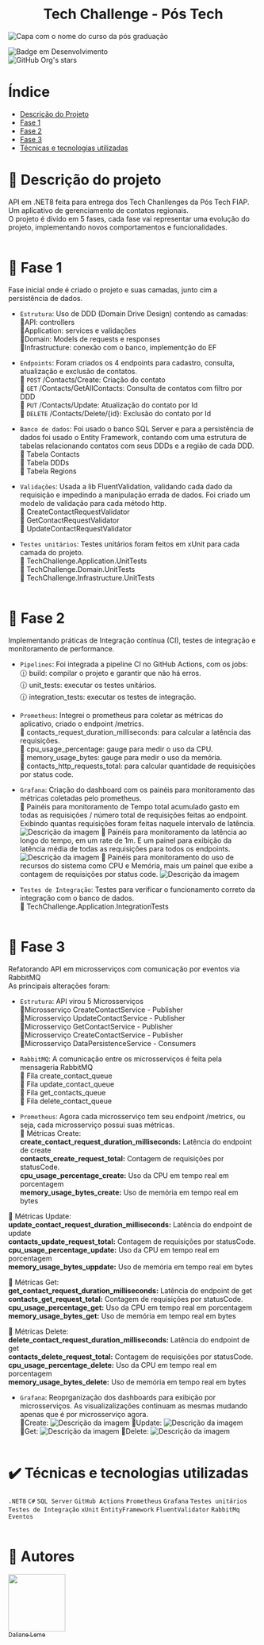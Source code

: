 ﻿﻿<h1 align="center"> Tech Challenge - Pós Tech </h1>

![Capa com o nome do curso da pós graduação](./Assets/capa-readme.jpg)

![Badge em Desenvolvimento](http://img.shields.io/static/v1?label=STATUS&message=EM%20DESENVOLVIMENTO&color=GREEN&style=for-the-badge)
<br>![GitHub Org's stars](https://img.shields.io/github/stars/DalianeLeme?style=social)</br>

# Índice 

* [Descrição do Projeto](#Descrição-do-projeto)
* [Fase 1](#Fase-1)
* [Fase 2](#Fase-2)
* [Fase 3](#Fase-3)
* [Técnicas e tecnologias utilizadas](#Técnicas-e-tecnologias-utilizadas)

# :pushpin: Descrição do projeto
API em .NET8 feita para entrega dos Tech Chanllenges da Pós Tech FIAP. <br>
Um aplicativo de gerenciamento de contatos regionais. </br>
O projeto é divido em 5 fases, cada fase vai representar uma evolução do projeto, implementando novos comportamentos e funcionalidades.
<br></br>

# 🥚 Fase 1
Fase inicial onde é criado o projeto e suas camadas, junto cim a persistência de dados.

- `Estrutura`: Uso de DDD (Domain Drive Design) contendo as camadas: </br>
:bookmark_tabs:API: controllers </br>
:bookmark_tabs:Application: services e validações </br>
:bookmark_tabs:Domain: Models de requests e responses </br>
:bookmark_tabs:Infrastructure: conexão com o banco, implementção do EF </br>

- `Endpoints`: Foram criados os 4 endpoints para cadastro, consulta, atualização e exclusão de contatos. </br>
:small_red_triangle_down: `POST` /Contacts/Create: Criação do contato </br>
:small_red_triangle_down: `GET` /Contacts/GetAllContacts: Consulta de contatos com filtro por DDD </br>
:small_red_triangle_down: `PUT` /Contacts/Update: Atualização do contato por Id </br>
:small_red_triangle_down: `DELETE` /Contacts/Delete/{id}: Exclusão do contato por Id </br>

- `Banco de dados`: Foi usado o banco SQL Server e para a persistência de dados foi usado o Entity Framework, contando com uma estrutura de tabelas relacionando contatos com seus DDDs e a região de cada DDD. </br>
:file_folder: Tabela Contacts </br>
:file_folder: Tabela DDDs </br>
:file_folder: Tabela Regions </br>

- `Validações`: Usada a lib FluentValidation, validando cada dado da requisição e impedindo a manipulação errada de dados. Foi criado um modelo de validação para cada método http. </br>
:small_orange_diamond: CreateContactRequestValidator </br>
:small_orange_diamond: GetContactRequestValidator </br>
:small_orange_diamond: UpdateContactRequestValidator </br>

- `Testes unitários`: Testes unitários foram feitos em xUnit para cada camada do projeto. </br>
:hammer: TechChallenge.Application.UnitTests </br>
:hammer: TechChallenge.Domain.UnitTests </br>
:hammer: TechChallenge.Infrastructure.UnitTests 
<br></br>

# :hatching_chick: Fase 2
Implementando práticas de Integração contínua (CI), testes de integração e monitoramento de performance. </br>

- `Pipelines`: Foi integrada a pipeline CI no GitHub Actions, com os jobs: </br>
:clock1230: build: compilar o projeto e garantir que não há erros. </br>
:clock1230: unit_tests: executar os testes unitários. </br>
:clock1230: integration_tests: executar os testes de integração. </br>

- `Prometheus`: Integrei o prometheus para coletar as métricas do aplicativo, criado o endpoint /metrics. </br>
:small_red_triangle_down: contacts_request_duration_milliseconds: para calcular a latência das requisições. </br>
:small_red_triangle_down: cpu_usage_percentage: gauge para medir o uso da CPU. </br>
:small_red_triangle_down: memory_usage_bytes: gauge para medir o uso da memória. </br>
:small_red_triangle_down: contacts_http_requests_total: para calcular quantidade de requisíções por status code. </br>

- `Grafana`: Criação do dashboard com os painéis para monitoramento das métricas coletadas pelo prometheus. </br>
:red_circle: Painéis para monitoramento de Tempo total acumulado gasto em todas as requisições / número total de requisições feitas ao endpoint. Exibindo quantas requisições foram feitas naquele intervalo de latência. 
![Descrição da imagem](./Assets/Latencia-por-requisicoes.png)
:red_circle: Painéis para monitoramento da latência ao longo do tempo, em um rate de 1m. E um painel para exibição da latência média de todas as requisições para todos os endpoints.
![Descrição da imagem](./Assets/Latencia-por-tempo.png)
:red_circle: Painéis para monitoramento do uso de recursos do sistema como CPU e Memória, mais um painel que exibe a contagem de requisições por status code.
![Descrição da imagem](./Assets/metricas-sistema.png)

- `Testes de Integração`: Testes para verificar o funcionamento correto da integração com o banco de dados. </br>
:mag_right: TechChallenge.Application.IntegrationTests
<br></br>

# :hatched_chick: Fase 3
Refatorando API em microsserviços com comunicação por eventos via RabbitMQ </br>
As principais alterações foram:

- `Estrutura`: API virou 5 Microsserviços </br>
:bookmark_tabs:Microsserviço CreateContactService - Publisher </br>
:bookmark_tabs:Microsserviço UpdateContactService - Publisher </br>
:bookmark_tabs:Microsserviço GetContactService - Publisher </br>
:bookmark_tabs:Microsserviço CreateContactService - Publisher </br>
:bookmark_tabs:Microsserviço DataPersistenceService - Consumers </br>

- `RabbitMQ`: A comunicação entre os microsserviços é feita pela mensageria RabbitMQ </br>
:small_orange_diamond: Fila create_contact_queue </br>
:small_orange_diamond: Fila update_contact_queue </br>
:small_orange_diamond: Fila get_contacts_queue </br>
:small_orange_diamond: Fila delete_contact_queue </br>

- `Prometheus`: Agora cada microsserviço tem seu endpoint /metrics, ou seja, cada microsserviço possui suas métricas. </br>
:small_red_triangle_down: Métricas Create: </br>
**create_contact_request_duration_milliseconds:** Latência do endpoint de create </br>
**contacts_create_request_total:** Contagem de requisições por statusCode. </br>
**cpu_usage_percentage_create:** Uso da CPU em tempo real em porcentagem </br>
**memory_usage_bytes_create:** Uso de memória em tempo real em bytes </br>

:small_red_triangle_down: Métricas Update: </br>
**update_contact_request_duration_milliseconds:** Latência do endpoint de update </br>
**contacts_update_request_total:** Contagem de requisições por statusCode. </br>
**cpu_usage_percentage_update:** Uso da CPU em tempo real em porcentagem </br>
**memory_usage_bytes_uppdate:** Uso de memória em tempo real em bytes </br>

:small_red_triangle_down: Métricas Get: </br>
**get_contact_request_duration_milliseconds:** Latência do endpoint de get </br>
**contacts_get_request_total:** Contagem de requisições por statusCode. </br>
**cpu_usage_percentage_get:** Uso da CPU em tempo real em porcentagem </br>
**memory_usage_bytes_get:** Uso de memória em tempo real em bytes </br>

:small_red_triangle_down: Métricas Delete: </br>
**delete_contact_request_duration_milliseconds:** Latência do endpoint de get </br>
**contacts_delete_request_total:** Contagem de requisições por statusCode. </br>
**cpu_usage_percentage_delete:** Uso da CPU em tempo real em porcentagem </br>
**memory_usage_bytes_delete:** Uso de memória em tempo real em bytes </br>

- `Grafana`: Reoprganização dos dashboards para exibição por microsserviços. As visualizalizações continuam as mesmas mudando apenas que é por microsserviço agora. </br>
:red_circle:Create:
![Descrição da imagem](./Assets/GrafanaCreate.png)
:red_circle:Update: 
![Descrição da imagem](./Assets/GrafanaUpdate.png)
:red_circle:Get:
![Descrição da imagem](./Assets/GrafanaGet.png)
:red_circle:Delete:
![Descrição da imagem](./Assets/GrafanaDelete.png)
<br></br>

# :heavy_check_mark: Técnicas e tecnologias utilizadas
`.NET8` `C#` `SQL Server` `GitHub Actions` `Prometheus` `Grafana` `Testes unitários` `Testes de Integração` `xUnit` `EntityFramework`
`FluentValidator` `RabbitMq` `Eventos`
<br></br>

# :busts_in_silhouette: Autores
[<img loading="lazy" src="https://avatars.githubusercontent.com/u/55365144?v=4" width=115><br><sub>Daliane Leme</sub>](https://github.com/DalianeLeme)
<br></br>